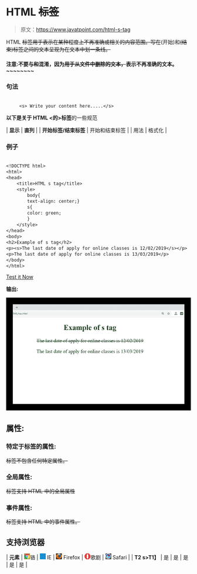 # HTML ~~标签~~

> 原文：<https://www.javatpoint.com/html-s-tag>

HTML ~~标签用于表示在某种程度上不再准确或相关的内容范围。写在~~(开始)和~~(结束)标签之间的文本呈现为在文本中划一条线。~~

#### 注意:不要与~~和~~混淆，因为~~用于从文件中删除的文本，~~表示不再准确的文本。~~~~~~~~

### 句法

```

     <s> Write your content here.....</s>

```

**以下是关于 HTML <的>标签**的一些规范

| **显示** | **直列** |
| **开始标签/结束标签** | 开始和结束标签 |
| 用法 | 格式化 |

### 例子

```

<!DOCTYPE html>
<html>
<head>
	<title>HTML s tag</title>
	<style>
		body{
		text-align: center;}
		s{
		color: green;
		}
	</style>
</head>
<body>
<h2>Example of s tag</h2>
<p><s>The last date of apply for online classes is 12/02/2019</s></p>
<p>The last date of apply for online classes is 13/03/2019</p>
</body>
</html>

```

[Test it Now](https://www.javatpoint.com/oprweb/test.jsp?filename=htmlstag)

**输出:**

![HTML s tag](img/71b819a34bdb02d1aad84e48939f40e4.png)

## 属性:

### 特定于标签的属性:

~~标签不包含任何特定属性。~~

### 全局属性:

~~标签支持 HTML 中的全局属性~~

### 事件属性:

~~标签支持 HTML 中的事件属性。~~

## 支持浏览器

| **元素** | ![chrome browser](img/4fbdc93dc2016c5049ed108e7318df19.png)铬 | ![ie browser](img/83dd23df1fe8373fd5bf054b2c1dd88b.png) IE | ![firefox browser](img/4f001fff393888a8a807ed29b28145d1.png) Firefox | ![opera browser](img/6cad4a592cc69a052056a0577b4aac65.png)歌剧 | ![safari browser](img/a0f6a9711a92203c5dc5c127fe9c9fca.png) Safari |
| **T2 s>T1】** | 是 | 是 | 是 | 是 | 是 |